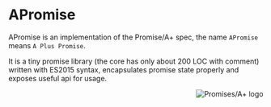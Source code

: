 # APromise
APromise is an implementation of the Promise/A+ spec, the name `APromise` means `A Plus Promise`.

It is a tiny promise library (the core has only about 200 LOC with  comment) written with ES2015 syntax, encapsulates promise state properly and exposes useful api for usage.

<a href="https://promisesaplus.com/">
    <img src="https://promisesaplus.com/assets/logo-small.png" alt="Promises/A+ logo"
         title="Promises/A+ 1.0 compliant" align="right" />
</a>
